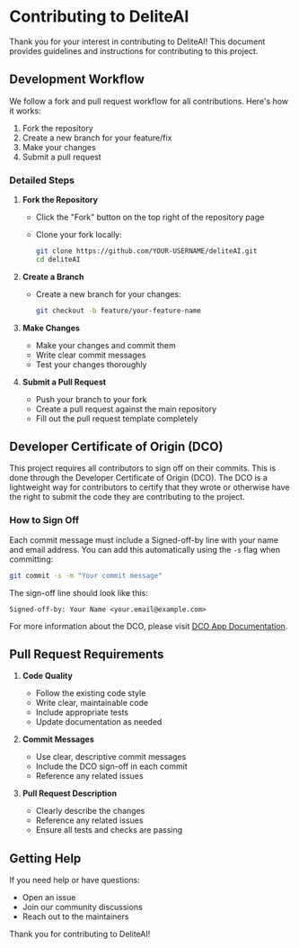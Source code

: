# Contributing to DeliteAI

Thank you for your interest in contributing to DeliteAI! This document provides guidelines and
instructions for contributing to this project.

## Development Workflow

We follow a fork and pull request workflow for all contributions. Here's how it works:

1. Fork the repository
2. Create a new branch for your feature/fix
3. Make your changes
4. Submit a pull request

### Detailed Steps

1. **Fork the Repository**
   - Click the "Fork" button on the top right of the repository page
   - Clone your fork locally:

     ```bash
     git clone https://github.com/YOUR-USERNAME/deliteAI.git
     cd deliteAI
     ```

2. **Create a Branch**
   - Create a new branch for your changes:

     ```bash
     git checkout -b feature/your-feature-name
     ```

3. **Make Changes**
   - Make your changes and commit them
   - Write clear commit messages
   - Test your changes thoroughly

4. **Submit a Pull Request**
   - Push your branch to your fork
   - Create a pull request against the main repository
   - Fill out the pull request template completely

## Developer Certificate of Origin (DCO)

This project requires all contributors to sign off on their commits. This is done through the
Developer Certificate of Origin (DCO). The DCO is a lightweight way for contributors to certify that
they wrote or otherwise have the right to submit the code they are contributing to the project.

### How to Sign Off

Each commit message must include a Signed-off-by line with your name and email address. You can add
this automatically using the `-s` flag when committing:

```bash
git commit -s -m "Your commit message"
```

The sign-off line should look like this:

```text
Signed-off-by: Your Name <your.email@example.com>
```

For more information about the DCO, please visit [DCO App Documentation](https://github.com/dcoapp/app#how-it-works).

## Pull Request Requirements

1. **Code Quality**
   - Follow the existing code style
   - Write clear, maintainable code
   - Include appropriate tests
   - Update documentation as needed

2. **Commit Messages**
   - Use clear, descriptive commit messages
   - Include the DCO sign-off in each commit
   - Reference any related issues

3. **Pull Request Description**
   - Clearly describe the changes
   - Reference any related issues
   - Ensure all tests and checks are passing

## Getting Help

If you need help or have questions:

- Open an issue
- Join our community discussions
- Reach out to the maintainers

Thank you for contributing to DeliteAI!
